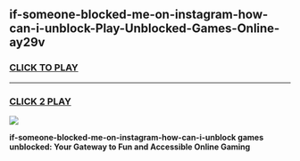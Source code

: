 
## if-someone-blocked-me-on-instagram-how-can-i-unblock-Play-Unblocked-Games-Online-ay29v
<h3>
<a href="https://premium76.site?title=if-someone-blocked-me-on-instagram-how-can-i-unblock&ref=25A">CLICK TO PLAY</a></h3>
<hr>

<h3>
<a href="https://premium76.site?title=if-someone-blocked-me-on-instagram-how-can-i-unblock&ref=25A">CLICK 2 PLAY</a>
  
</h3>

<a href="https://premium76.site?title=if-someone-blocked-me-on-instagram-how-can-i-unblock&ref=25A"><img src="https://clearcache.store/games.png"></a>


**if-someone-blocked-me-on-instagram-how-can-i-unblock games unblocked: Your Gateway to Fun and Accessible Online Gaming**
